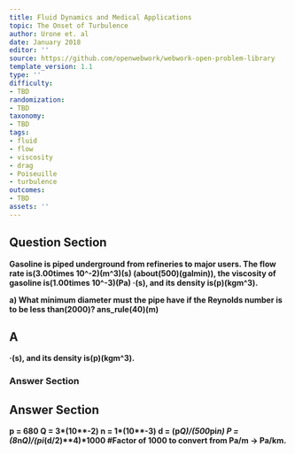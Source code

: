 ```yaml
---
title: Fluid Dynamics and Medical Applications
topic: The Onset of Turbulence
author: Urone et. al
date: January 2018
editor: ''
source: https://github.com/openwebwork/webwork-open-problem-library
template_version: 1.1
type: ''
difficulty:
- TBD
randomization:
- TBD
taxonomy:
- TBD
tags:
- fluid
- flow
- viscosity
- drag
- Poiseuille
- turbulence
outcomes:
- TBD
assets: ''
---
```


## Question Section 

<b>
Gasoline is piped underground from refineries to major users. The flow rate is(3.00times 10^-2)(m^3)(s) (about(500)(galmin)), the viscosity of gasoline is(1.00times 10^-3)(Pa) &middot;(s), and its density is(p)(kgm^3).
 
a) What minimum diameter must the pipe have if the Reynolds number is to be less than(2000)? 
ans_rule(40)(m)

## A
&middot;(s), and its density is(p)(kgm^3).
### Answer Section


## Answer Section

p = 680
Q = 3*(10**-2)
n = 1*(10**-3)
d = (p*Q)/(500*pi*n)
P = (8*n*Q)/(pi*(d/2)**4)*1000     #Factor of 1000 to convert from Pa/m -> Pa/km.